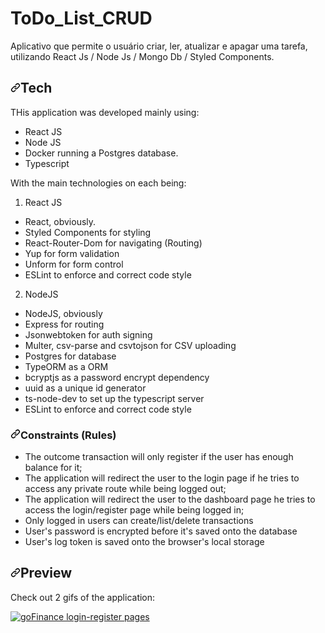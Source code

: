 # ToDo_List_CRUD
Aplicativo que permite o usuário criar, ler, atualizar e apagar uma tarefa, utilizando React Js / Node Js / Mongo Db / Styled Components. 

<h2><a id="user-content-tech" class="anchor" aria-hidden="true" href="#tech"><svg class="octicon octicon-link" viewBox="0 0 16 16" version="1.1" width="16" height="16" aria-hidden="true"><path fill-rule="evenodd" d="M7.775 3.275a.75.75 0 001.06 1.06l1.25-1.25a2 2 0 112.83 2.83l-2.5 2.5a2 2 0 01-2.83 0 .75.75 0 00-1.06 1.06 3.5 3.5 0 004.95 0l2.5-2.5a3.5 3.5 0 00-4.95-4.95l-1.25 1.25zm-4.69 9.64a2 2 0 010-2.83l2.5-2.5a2 2 0 012.83 0 .75.75 0 001.06-1.06 3.5 3.5 0 00-4.95 0l-2.5 2.5a3.5 3.5 0 004.95 4.95l1.25-1.25a.75.75 0 00-1.06-1.06l-1.25 1.25a2 2 0 01-2.83 0z"></path></svg></a>Tech</h2>

<p>THis application was developed mainly using:</p>

<ul>
<li>React JS</li>
<li>Node JS</li>
<li>Docker running a Postgres database.</li>
<li>Typescript</li>
</ul>

<p>With the main technologies on each being:</p>

<ol>
<li>React JS</li>
</ol>

<ul>
<li>React, obviously.</li>
<li>Styled Components for styling</li>
<li>React-Router-Dom for navigating (Routing)</li>
<li>Yup for form validation</li>
<li>Unform for form control</li>
<li>ESLint to enforce and correct code style</li>
</ul>

<ol start="2">
<li>NodeJS</li>
</ol>

<ul>
<li>NodeJS, obviously</li>
<li>Express for routing</li>
<li>Jsonwebtoken for auth signing</li>
<li>Multer, csv-parse and csvtojson for CSV uploading</li>
<li>Postgres for database</li>
<li>TypeORM as a ORM</li>
<li>bcryptjs as a password encrypt dependency</li>
<li>uuid as a unique id generator</li>
<li>ts-node-dev to set up the typescript server</li>
<li>ESLint to enforce and correct code style</li>
</ul>

<h3><a id="user-content-constraints-rules" class="anchor" aria-hidden="true" href="#constraints-rules"><svg class="octicon octicon-link" viewBox="0 0 16 16" version="1.1" width="16" height="16" aria-hidden="true"><path fill-rule="evenodd" d="M7.775 3.275a.75.75 0 001.06 1.06l1.25-1.25a2 2 0 112.83 2.83l-2.5 2.5a2 2 0 01-2.83 0 .75.75 0 00-1.06 1.06 3.5 3.5 0 004.95 0l2.5-2.5a3.5 3.5 0 00-4.95-4.95l-1.25 1.25zm-4.69 9.64a2 2 0 010-2.83l2.5-2.5a2 2 0 012.83 0 .75.75 0 001.06-1.06 3.5 3.5 0 00-4.95 0l-2.5 2.5a3.5 3.5 0 004.95 4.95l1.25-1.25a.75.75 0 00-1.06-1.06l-1.25 1.25a2 2 0 01-2.83 0z"></path></svg></a>Constraints (Rules)</h3>

<ul>
<li>The outcome transaction will only register if the user has enough balance for it;</li>
<li>The application will redirect the user to the login page if he tries to access any private route while being logged out;</li>
<li>The application will redirect the user to the dashboard page he tries to access the login/register page while being logged in;</li>
<li>Only logged in users can create/list/delete transactions</li>
<li>User's password is encrypted before it's saved onto the database</li>
<li>User's log token is saved onto the browser's local storage</li>
</ul>

<h2><a id="user-content-preview" class="anchor" aria-hidden="true" href="#preview"><svg class="octicon octicon-link" viewBox="0 0 16 16" version="1.1" width="16" height="16" aria-hidden="true"><path fill-rule="evenodd" d="M7.775 3.275a.75.75 0 001.06 1.06l1.25-1.25a2 2 0 112.83 2.83l-2.5 2.5a2 2 0 01-2.83 0 .75.75 0 00-1.06 1.06 3.5 3.5 0 004.95 0l2.5-2.5a3.5 3.5 0 00-4.95-4.95l-1.25 1.25zm-4.69 9.64a2 2 0 010-2.83l2.5-2.5a2 2 0 012.83 0 .75.75 0 001.06-1.06 3.5 3.5 0 00-4.95 0l-2.5 2.5a3.5 3.5 0 004.95 4.95l1.25-1.25a.75.75 0 00-1.06-1.06l-1.25 1.25a2 2 0 01-2.83 0z"></path></svg></a>Preview</h2>

<p>Check out 2 gifs of the application:</p>

<p><a target="_blank" rel="noopener noreferrer" href="/fabiosenracorrea/goFinance/blob/master/project-login.gif"><img src="/fabiosenracorrea/goFinance/raw/master/project-login.gif" alt="goFinance login-register pages" style="max-width:100%;"></a></p>

